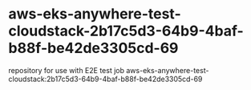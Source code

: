 # aws-eks-anywhere-test-cloudstack-2b17c5d3-64b9-4baf-b88f-be42de3305cd-69
repository for use with E2E test job aws-eks-anywhere-test-cloudstack:2b17c5d3-64b9-4baf-b88f-be42de3305cd-69
